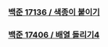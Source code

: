 ### [백준 17136 / 색종이 붙이기](https://www.acmicpc.net/problem/17136)

### [백준 17406 / 배열 돌리기4](https://www.acmicpc.net/problem/17406)
